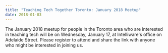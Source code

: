 ```yaml
---
title: "Teaching Tech Together Toronto: January 2018 Meetup"
date: 2018-01-03
---
```


The January 2018 meetup for people in the Toronto area who are interested in teaching tech
will be on Wednesday, January 17, at Intelliware's office on Adelaide Street.
Please register to attend
and share the link with anyone who might be interested in joining us.
